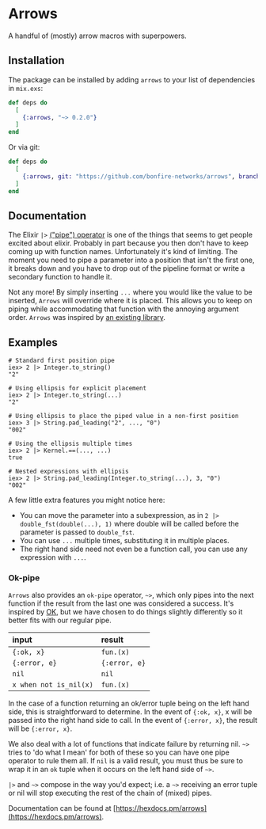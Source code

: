 # Arrows

A handful of (mostly) arrow macros with superpowers.

## Installation
The package can be installed by adding `arrows` to your list of dependencies in `mix.exs`: 

```elixir
def deps do
  [
    {:arrows, "~> 0.2.0"}
  ]
end
```

Or via git:
```elixir
def deps do
  [
    {:arrows, git: "https://github.com/bonfire-networks/arrows", branch: "main"}
  ]
end
```


## Documentation

The Elixir `|>` [("pipe") operator](https://hexdocs.pm/elixir/Kernel.html#%7C%3E/2) is one of the things that seems to get people excited about elixir. Probably in part because you then don't have to keep coming up with function names. Unfortunately it's kind of limiting. The moment you need to pipe a parameter into a position that isn't the first one, it breaks down and you have to drop out of the pipeline format or write a secondary function to handle it.

Not any more! By simply inserting `...` where you would like the value to be inserted, `Arrows` will override where it is placed. This allows you to keep on piping while accommodating that function with the annoying argument order. `Arrows` was inspired by [an existing library](https://hexdocs.pm/magritte/Magritte.html). 

## Examples

    # Standard first position pipe
    iex> 2 |> Integer.to_string()
    "2"
    
    # Using ellipsis for explicit placement
    iex> 2 |> Integer.to_string(...)
    "2"
    
    # Using ellipsis to place the piped value in a non-first position
    iex> 3 |> String.pad_leading("2", ..., "0")
    "002"
    
    # Using the ellipsis multiple times
    iex> 2 |> Kernel.==(..., ...)
    true
    
    # Nested expressions with ellipsis
    iex> 2 |> String.pad_leading(Integer.to_string(...), 3, "0")
    "002"


A few little extra features you might notice here:
* You can move the parameter into a subexpression, as in `2 |> double_fst(double(...), 1)` where
  double will be called before the parameter is passed to `double_fst`.
* You can use `...` multiple times, substituting it in multiple places.
* The right hand side need not even be a function call, you can use any expression with `...`.

### Ok-pipe

`Arrows` also provides an `ok-pipe` operator, `~>`, which only pipes into the next function if the result from the last one was considered a success. It's inspired by [OK](https://hexdocs.pm/ok/readme.html), but we have chosen to do things slightly differently so it better fits with our regular pipe.

input                    | result          |
:----------------------- | :-------------- |
`{:ok, x}`               | `fun.(x)`       |
`{:error, e}`            | `{:error, e}`   |
`nil`                    | `nil`           |
`x when not is_nil(x)`   | `fun.(x)`       |

In the case of a function returning an ok/error tuple being on the left hand side, this is straightforward to determine. In the event of `{:ok, x}`, x will be passed into the right hand side to call. In the event of `{:error, x}`, the result will be `{:error, x}`.

We also deal with a lot of functions that indicate failure by returning nil. `~>` tries to 'do what I mean' for both of these so you can have one pipe operator to rule them all. If `nil` is a valid result, you must thus be sure to wrap it in an `ok` tuple when it occurs on the left hand side of `~>`.

`|>` and `~>` compose in the way you'd expect; i.e. a `~>` receiving an error tuple or nil will stop executing the rest of the chain of (mixed) pipes.


Documentation can be found at [https://hexdocs.pm/arrows](https://hexdocs.pm/arrows).